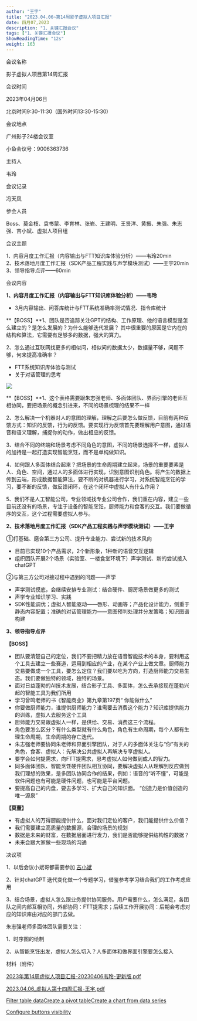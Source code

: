 ```yaml
---
author: "王宇"
title: "2023.04.06~第14周影子虚拟人项目汇报"
date: 四月07,2023
description: "1、关键汇报会议"
tags: ["1、关键汇报会议"]
ShowReadingTime: "12s"
weight: 163
---
```

会议名称

影子虚拟人项目第14周汇报

会议时间

2023年04月06日

北京时间9:30-11:30（国外时间13:30-15:30)

会议地点

广州影子24楼会议室

小鱼会议号：9006363736 

主持人

韦玲

会议记录

冯天凤

参会人员

Boss、莫金枝、袁书蒙、李育林、张岩、王建明、王贤洋、黄振、朱强、朱志强、吉小斌、虚拟人项目组

会议主题

1、内容月度工作汇报（内容输出与FTT知识库体验分析）——韦玲20min  
2、技术落地月度工作汇报（SDK产品工程实践与声学模块测试）——王宇20min  
3、领导指导点评——60min

会议内容

**1、内容月度工作汇报（内容输出与FTT知识库体验分析）——韦玲**

*   3月内容输出、问答库统计与FTT系统准确率测试情况、指令库统计

**【BOSS】**1、团队是否追踪关注GPT的结构、工作原理、他的语言模型是怎么建立的？是怎么发展的？为什么能够迭代发展？ 其中很重要的原因是它内在的结构和算法，它需要有足够多的数据，强大的算力。

2、怎么通过互联网找更多的相似问，相似问的数据太少，数据量不够，问题不够，何来提高准确率？

*   FTT系统知识库体验与测试
*   关于对话管理的思考

![](/download/thumbnails/97903028/image2023-4-6_14-26-28.png?version=1&modificationDate=1680762391160&api=v2)

**【BOSS】**1、这个表格需要跟朱志强老师、多面体团队、界面引擎的老师互相协同，要把场景的概念引进来，不同的场景梳理的结果不一样

2、怎么解决一个机器对人的意图的理解，理解之后要怎么做反馈，目前有两种反馈方式：知识的反馈，行为的反馈。要实现行为反馈首先要理解用户意图，通过语音和语义理解，捕捉你的动作，做出相应的反馈。

3、结合不同的终端和场景考虑不同角色的意图，不同的场景选择不一样，虚拟人的加持是一起打造实现智能烹饪，而不是单纯做知识。

4、如何跟人多面体结合起来？把场景的生命周期建立起来，场景的重要要素是人、角色、空间，通过人的多面体进行实现，识别意图识别角色。将产生的数据上传到云端，形成数据智能算法，要不断的对机器进行学习，对系统智能烹饪的学习，要不断的反馈，做反馈闭环，在这个闭环中虚拟人有什么作用？

5、我们不是人工智能公司，专业领域找专业公司合作，我们重在内容，建立一些目前还没有的场景，专注于设备的智能烹饪，厨师能力和食客的交互。我们要做循序的交互，这个过程需要虚拟人参与。

**2、技术落地月度工作汇报（SDK产品工程实践与声学模块测试）——王宇**

①打基础、磨合第三方公司、提升专业能力、尝试新的技术风向

*   目前已实现10个产品需求，2个新形象，1种新的语音交互逻辑
*   组织团队开展2个场景（实验室、一楼食堂环境下）声学测试、新的尝试接入chatGPT

②与第三方公司对接过程中遇到的问题——声学

*   声学测试摸底，会继续安排专业测试：结合硬件、厨房场景做更多的测试
*   声学专业知识学习、实践
*   SDK性能调优；虚拟人智能驱动——唇形、动画等；产品化设计能力，侧重于静态内容配置；准确的对话管理能力——意图预判处理并分发策略；知识图谱构建

**3、领导指导点评**

**【BOSS】**

*   团队要清楚自己的定位，我们不要把精力放在语音智能技术的本身，要利用这个工具去建立一些赛道，运用到相应的产业，在某个产业上做文章。厨师能力交易要做成一个工具，要怎么定位？我们要以吃为方向，打造厨师能力交易生态。我们要做独特的领域，独特的场景。
*   面对日益蓬勃的AI技术发展，结合影子工具、多面体，怎么去承接现在蓬勃兴起的智能工具为我们所用
*   学习曾鸣老师的书《智能商业》第九章第197页“ 你能做什么”
*   你要做厨师能力，谁提供厨师能力？谁需要去消费这个能力？知识库提供能力的训练，虚拟人去服务这个工具
*   厨师能力交易跟虚拟人一样，是供给、交易、消费这三个流程。
*   角色要怎么区分？有什么类型就有什么角色，角色有生命周期，每个人都有生理生命周期，生命周期的存亡迭代。
*   朱志强老师要协同朱老师和界面引擎团队，对于人的多面体关注与“你”有关的角色，食客、虚拟人：先解决公共虚拟人再解决专享虚拟人。
*   要学会如何提需求，向FTT提需求，思考虚拟人如何做到成人的智力。
*   同多面体团队、智能烹饪硬件团队相互协同，要解决虚拟人从理解到反应做到我们理想的效果，是多团队协同合作的结果，例如：语音的“听不懂”，可能是软件问题也有可能是硬件问题，也可能是平台问题。
*   要提高自己的内盘，要去多学习、扩大自己的知识面。 “创造力是价值创造的唯一源泉”

**【莫董】**

*   有虚拟人的万得厨能提供什么，面对我们定位的客户，我们能提供什么价值？
*   我们需要建立高质量的数据源，合理的场景的规划
*   数据是未来的财富，在数据层面进行发力，我们是否能够提供结构性的数据？
*   未来会跟大家做一些现场的沟通

决议项

1、以后会议小斌哥都需要参加 [吉小斌](/display/~jixiaobin)

2、针对chatGPT 迭代变化做一个专题学习，借鉴参考学习结合我们的工作考虑应用

3、结合场景，虚拟人怎么跟业务提供协同服务。用户需要什么，怎么满足，各团队之间内部互相协同，外部协同：FTT提需求；后续工作开展协同：后期会考虑对应的知识库由对应的部门去做。

朱志强老师多面体团队需要关注：

1、时序图的绘制

2、从智能烹饪出发，虚拟人怎么切入？人多面体和做界面引擎要怎么接入

材料（附件）

[2023年第14周虚拟人项目汇报-20230406韦玲-更新版.pdf](/download/attachments/97903028/2023%E5%B9%B4%E7%AC%AC14%E5%91%A8%E8%99%9A%E6%8B%9F%E4%BA%BA%E9%A1%B9%E7%9B%AE%E6%B1%87%E6%8A%A5-20230406%E9%9F%A6%E7%8E%B2-%E6%9B%B4%E6%96%B0%E7%89%88.pdf?version=1&modificationDate=1680768535359&api=v2)

[2023.04.06\_虚拟人第十四周汇报-王宇.pdf](/download/attachments/97903028/2023.04.06_%E8%99%9A%E6%8B%9F%E4%BA%BA%E7%AC%AC%E5%8D%81%E5%9B%9B%E5%91%A8%E6%B1%87%E6%8A%A5-%E7%8E%8B%E5%AE%87.pdf?version=1&modificationDate=1680768534756&api=v2)

  

  

  

  

  

  

  

  

[Filter table data](#)[Create a pivot table](#)[Create a chart from data series](#)

[Configure buttons visibility](/users/tfac-settings.action)